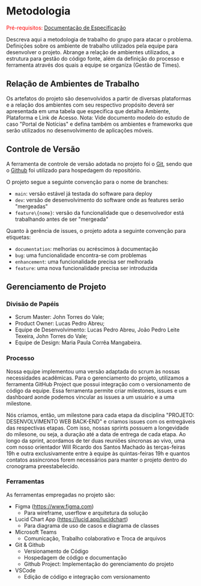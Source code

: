 # Metodologia

<span style="color:red">Pré-requisitos: <a href="2-Especificação do Projeto.md"> Documentação de Especificação</a></span>

Descreva aqui a metodologia de trabalho do grupo para atacar o problema. Definições sobre os ambiente de trabalho utilizados pela equipe para desenvolver o projeto. Abrange a relação de ambientes utilizados, a estrutura para gestão do código fonte, além da definição do processo e ferramenta através dos quais a equipe se organiza (Gestão de Times).

## Relação de Ambientes de Trabalho

Os artefatos do projeto são desenvolvidos a partir de diversas plataformas e a relação dos ambientes com seu respectivo propósito deverá ser apresentada em uma tabela que especifica que detalha Ambiente, Plataforma e Link de Acesso.
Nota: Vide documento modelo do estudo de caso "Portal de Notícias" e defina também os ambientes e frameworks que serão utilizados no desenvolvimento de aplicações móveis.

## Controle de Versão

A ferramenta de controle de versão adotada no projeto foi o
[Git](https://git-scm.com/), sendo que o [Github](https://github.com)
foi utilizado para hospedagem do repositório.

O projeto segue a seguinte convenção para o nome de branches:

- `main`: versão estável já testada do software para deploy
- `dev`: versão de desenvolvimento do software onde as features serão "mergeadas"
- `feature\{nome}`: versão da funcionalidade que o desenvolvedor está trabalhando antes de ser "mergeada"

Quanto à gerência de issues, o projeto adota a seguinte convenção para
etiquetas:

- `documentation`: melhorias ou acréscimos à documentação
- `bug`: uma funcionalidade encontra-se com problemas
- `enhancement`: uma funcionalidade precisa ser melhorada
- `feature`: uma nova funcionalidade precisa ser introduzida

## Gerenciamento de Projeto

### Divisão de Papéis

- Scrum Master: John Torres do Vale;
- Product Owner: Lucas Pedro Abreu;
- Equipe de Desenvolvimento: Lucas Pedro Abreu, João Pedro Leite Texeira, John Torres do Vale;
- Equipe de Design: Maria Paula Corrêa Mangabeira.

### Processo

Nossa equipe implementou uma versão adaptada do scrum às nossas necessidades acadêmicas. Para o gerenciamento do projeto, utilizamos a ferramenta GitHub Project que possui integração com o versionamento de código da equipe. Essa ferramenta permite criar milestones, issues e um dashboard aonde podemos vincular as issues a um usuário e a uma milestone.

Nós criamos, então, um milestone para cada etapa da disciplina "PROJETO: DESENVOLVIMENTO WEB BACK-END" e criamos issues com os entregáveis das respectivas etapas. Com isso, nossas sprints possuem a longevidade do milesone, ou seja, a duração até a data de entrega de cada etapa. Ao longo da sprint, acordamos de ter duas reuniões síncronas ao vivo, uma com nosso orientador Will Ricardo dos Santos Machado às terças-feiras 19h e outra exclusivamente entre à equipe às quintas-feiras 19h e quantos contatos assincronos forem necessários para manter o projeto dentro do cronograma preestabelecido.

### Ferramentas

As ferramentas empregadas no projeto são:

- Figma (https://www.figma.com)
  - Para wireframe, userflow e arquitetura da solução
- Lucid Chart App (https://lucid.app/lucidchart)
  - Para diagrama de uso de casos e diagrama de classes
- Microsoft Teams
  - Comunicação, Trabalho colaborativo e Troca de arquivos
- Git & Github
  - Versionamento de Código
  - Hospedagem de código e documentação
  - Github Project: Implementação do gerenciamento do projeto
- VSCode
  - Edição de código e integração com versionamento
